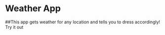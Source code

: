 # Weather App
##This app gets weather for any location and tells you to dress accordingly! Try it out